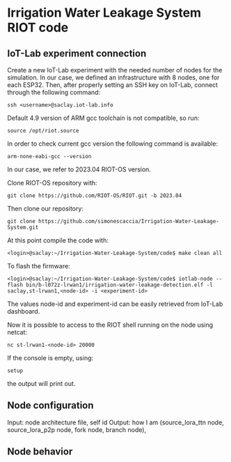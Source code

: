 # Irrigation Water Leakage System RIOT code

## IoT-Lab experiment connection
Create a new IoT-Lab experiment with the needed number of nodes for the simulation. In our case, we defined an infrastructure with 8 nodes, one for each ESP32. Then, after properly setting an SSH key on IoT-Lab, connect through the following command:

    ssh <username>@saclay.iot-lab.info
    
Default 4.9 version of ARM gcc toolchain is not compatible, so run:
    
    source /opt/riot.source 
    
In order to check current gcc version the following command is available:
    
    arm-none-eabi-gcc --version
 
In our case, we refer to 2023.04 RIOT-OS version.

Clone RIOT-OS repository with:

    git clone https://github.com/RIOT-OS/RIOT.git -b 2023.04

Then clone our repository:

    git clone https://github.com/simonescaccia/Irrigation-Water-Leakage-System.git

At this point compile the code with:

    <login>@saclay:~/Irrigation-Water-Leakage-System/code$ make clean all

To flash the firmware:

    <login>@saclay:~/Irrigation-Water-Leakage-System/code$ iotlab-node --flash bin/b-l072z-lrwan1/irrigation-water-leakage-detection.elf -l saclay,st-lrwan1,<node-id> -i <experiment-id>
      
The values node-id and experiment-id can be easily retrieved from IoT-Lab dashboard.
    
Now it is possible to access to the RIOT shell running on the node using netcat:
    
    nc st-lrwan1-<node-id> 20000
    
If the console is empty, using:
    
    setup
    
the output will print out.

## Node configuration

Input: node architecture file, self id
Output: how I am (source_lora_ttn node, source_lora_p2p node, fork node, branch node), 

## Node behavior


